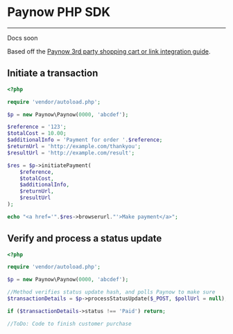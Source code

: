 # Paynow PHP SDK

----

Docs soon

Based off the [Paynow 3rd party shopping cart or link integration guide](https://www.paynow.co.zw/Content/Paynow%203rd%20Party%20Site%20and%20Link%20Integration%20Documentation.pdf).

## Initiate a transaction

```php
<?php

require 'vendor/autoload.php';

$p = new Paynow\Paynow(0000, 'abcdef');

$reference = '123';
$totalCost = 10.00;
$additionalInfo = 'Payment for order '.$reference;
$returnUrl = 'http://example.com/thankyou';
$resultUrl = 'http://example.com/result';

$res = $p->initiatePayment(
	$reference,
	$totalCost,
	$additionalInfo,
	$returnUrl,
	$resultUrl
);

echo "<a href='".$res->browserurl."'>Make payment</a>";
```
## Verify and process a status update

```php
<?php

require 'vendor/autoload.php';

$p = new Paynow\Paynow(0000, 'abcdef');

//Method verifies status update hash, and polls Paynow to make sure
$transactionDetails = $p->processStatusUpdate($_POST, $pollUrl = null);

if ($transactionDetails->status !== 'Paid') return;

//ToDo: Code to finish customer purchase

```